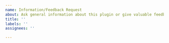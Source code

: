 ```yaml
---
name: Information/Feedback Request
about: Ask general information about this plugin or give valuable feedback
title: ''
labels: ''
assignees: ''

---
```


